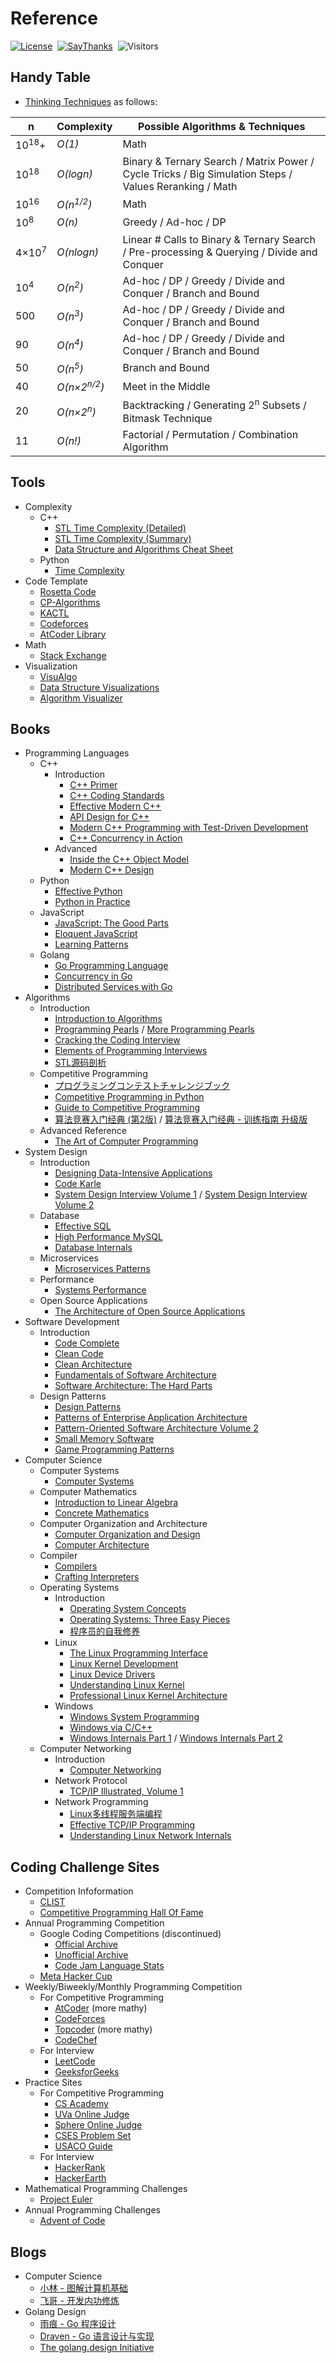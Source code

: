 # Reference

[![License](https://img.shields.io/badge/license-MIT-blue.svg)](./LICENSE.md)&nbsp;
[![SayThanks](https://img.shields.io/badge/say-thanks-ff69f4.svg)](https://saythanks.io/to/kamyu104)&nbsp;
![Visitors](https://visitor-badge.laobi.icu/badge?page_id=kamyu104.leetcode.solutions)

## Handy Table

* [Thinking Techniques](https://sites.google.com/site/mostafasibrahim/programming-competitions/thinking-techniques) as follows:

| n | Complexity | Possible Algorithms & Techniques |
| - | - | - |
| 10<sup>18</sup>+ | _O(1)_ | Math |
| 10<sup>18</sup> | _O(logn)_ | Binary & Ternary Search / Matrix Power / Cycle Tricks / Big Simulation Steps / Values Reranking / Math |
| 10<sup>16</sup> | _O(n<sup>1/2</sup>)_ | Math |
| 10<sup>8</sup> | _O(n)_ | Greedy / Ad-hoc / DP |
| 4×10<sup>7</sup> | _O(nlogn)_ | Linear # Calls to Binary & Ternary Search / Pre-processing & Querying / Divide and Conquer |
| 10<sup>4</sup> | _O(n<sup>2</sup>)_ | Ad-hoc / DP / Greedy / Divide and Conquer / Branch and Bound |
| 500 | _O(n<sup>3</sup>)_ | Ad-hoc / DP / Greedy / Divide and Conquer / Branch and Bound  |
| 90 | _O(n<sup>4</sup>)_ | Ad-hoc / DP / Greedy / Divide and Conquer / Branch and Bound |
| 50 | _O(n<sup>5</sup>)_ | Branch and Bound |
| 40 | _O(n×2<sup>n/2</sup>)_ | 	Meet in the Middle |
| 20 | _O(n×2<sup>n</sup>)_ | Backtracking / Generating 2<sup>n</sup> Subsets / Bitmask Technique |
| 11 | _O(n!)_ | Factorial / Permutation / Combination Algorithm |

## Tools

* Complexity
    * C++
        * [STL Time Complexity (Detailed)](http://www.cplusplus.com/reference/stl/)
        * [STL Time Complexity (Summary)](http://john-ahlgren.blogspot.com/2013/10/stl-container-performance.html)
        * [Data Structure and Algorithms Cheat Sheet](https://github.com/gibsjose/cpp-cheat-sheet/blob/master/Data%20Structures%20and%20Algorithms.md) 
    * Python
        * [Time Complexity](https://wiki.python.org/moin/TimeComplexity)
* Code Template
    * [Rosetta Code](https://rosettacode.org)
    * [CP-Algorithms](https://cp-algorithms.com)
    * [KACTL](https://github.com/kth-competitive-programming/kactl)
    * [Codeforces](https://codeforces.com/)
    * [AtCoder Library](https://github.com/atcoder/ac-library)
* Math
    * [Stack Exchange](https://math.stackexchange.com)     
* Visualization
    * [VisuAlgo](https://visualgo.net/en)
    * [Data Structure Visualizations](https://www.cs.usfca.edu/~galles/visualization/Algorithms.html)
    * [Algorithm Visualizer](https://algorithm-visualizer.org/)

## Books
* Programming Languages
    * C++
        * Introduction 
            * [C++ Primer](https://www.amazon.com/dp/0321714113)
            * [C++ Coding Standards](https://www.amazon.com/dp/0321113586)
            * [Effective Modern C++](https://www.amazon.com/dp/1491903996)
            * [API Design for C++](https://www.amazon.com/dp/0123850037)
            * [Modern C++ Programming with Test-Driven Development](https://www.amazon.com/dp/1937785483)
            * [C++ Concurrency in Action](https://www.amazon.com/dp/1617294691)
        * Advanced
            * [Inside the C++ Object Model](https://www.amazon.com/dp/0201834545)
            * [Modern C++ Design](https://www.amazon.com/dp/0201704315)
    * Python
        * [Effective Python](https://www.amazon.com/dp/0134853989)
        * [Python in Practice](https://www.amazon.com/dp/B00EO3TRL2)
    * JavaScript
        * [JavaScript: The Good Parts](https://www.amazon.com/dp/0596517742) 
        * [Eloquent JavaScript](https://eloquentjavascript.net/)
        * [Learning Patterns](https://www.patterns.dev/#patterns)
    * Golang
        * [Go Programming Language](https://www.amazon.com/dp/0134190440)
        * [Concurrency in Go](https://www.amazon.com/dp/1491941197)
        * [Distributed Services with Go](https://www.amazon.com/dp/1680507605)
* Algorithms
    * Introduction 
        * [Introduction to Algorithms](https://www.amazon.com/dp/026204630X)
        * [Programming Pearls](https://www.amazon.com/dp/0201657880) / [More Programming Pearls](https://www.amazon.com/dp/0201118890)
        * [Cracking the Coding Interview](https://www.amazon.com/dp/0984782850)
        * [Elements of Programming Interviews](https://www.amazon.com/dp/1479274836)
        * [STL源码剖析](https://item.jd.com/11821611.html)
    * Competitive Programming
        * [プログラミングコンテストチャレンジブック](https://www.amazon.co.jp/%E3%83%97%E3%83%AD%E3%82%B0%E3%83%A9%E3%83%9F%E3%83%B3%E3%82%B0%E3%82%B3%E3%83%B3%E3%83%86%E3%82%B9%E3%83%88%E3%83%81%E3%83%A3%E3%83%AC%E3%83%B3%E3%82%B8%E3%83%96%E3%83%83%E3%82%AF-%E7%AC%AC2%E7%89%88-%EF%BD%9E%E5%95%8F%E9%A1%8C%E8%A7%A3%E6%B1%BA%E3%81%AE%E3%82%A2%E3%83%AB%E3%82%B4%E3%83%AA%E3%82%BA%E3%83%A0%E6%B4%BB%E7%94%A8%E5%8A%9B%E3%81%A8%E3%82%B3%E3%83%BC%E3%83%87%E3%82%A3%E3%83%B3%E3%82%B0%E3%83%86%E3%82%AF%E3%83%8B%E3%83%83%E3%82%AF%E3%82%92%E9%8D%9B%E3%81%88%E3%82%8B%EF%BD%9E-%E7%A7%8B%E8%91%89%E6%8B%93%E5%93%89/dp/4839941068)
        * [Competitive Programming in Python](https://www.amazon.com/Christoph-D%C3%BCrr-ebook/dp/B08K3MS9ML)
        * [Guide to Competitive Programming](https://www.amazon.com/Antti-Laaksonen/dp/3030393569)
        * [算法竞赛入门经典 (第2版)](https://item.jd.com/11469701.html) / [算法竞赛入门经典 - 训练指南 升级版](https://item.jd.com/13171506.html)
    * Advanced Reference
        * [The Art of Computer Programming](https://www.amazon.com/dp/0137935102)
* System Design
    * Introduction
        * [Designing Data-Intensive Applications](https://www.amazon.com/dp/1449373321)
        * [Code Karle](https://www.youtube.com/@codeKarle)
        * [System Design Interview Volume 1](https://www.amazon.com/dp/B08CMF2CQF) / [System Design Interview Volume 2](https://www.amazon.com/dp/1736049119)
    * Database
        * [Effective SQL](https://www.amazon.com/dp/B01MZ75IW5)
        * [High Performance MySQL](https://www.amazon.com/dp/B09M7W126W/)
        * [Database Internals](https://www.amazon.com/dp/1492040347)
    * Microservices
        * [Microservices Patterns](https://www.amazon.com/dp/1617294543)
    * Performance
        * [Systems Performance](https://www.amazon.com/dp/0136820158)
    * Open Source Applications
        * [The Architecture of Open Source Applications](https://aosabook.org/en/index.html)
* Software Development
    * Introduction 
        * [Code Complete](https://www.amazon.com/dp/B00JDMPOSY)
        * [Clean Code](https://www.amazon.com/dp/0132350882)
        * [Clean Architecture](https://www.amazon.com/dp/0134494164)
        * [Fundamentals of Software Architecture](https://www.amazon.com/dp/B0849MPK73)
        * [Software Architecture: The Hard Parts](https://www.amazon.com/dp/1492086894)
    * Design Patterns
        * [Design Patterns](https://www.amazon.com/dp/0201633612)
        * [Patterns of Enterprise Application Architecture](https://www.amazon.com/dp/0321127420)
        * [Pattern-Oriented Software Architecture Volume 2](https://www.amazon.com/dp/0471606952)
        * [Small Memory Software](https://www.amazon.com/dp/0201596075)
        * [Game Programming Patterns](https://gameprogrammingpatterns.com/)
* Computer Science
    * Computer Systems 
        * [Computer Systems](https://www.amazon.com/dp/013409266X)
    * Computer Mathematics
        * [Introduction to Linear Algebra](https://www.amazon.com/dp/1733146679)
        * [Concrete Mathematics](https://www.amazon.com/dp/0201558025)
    * Computer Organization and Architecture
        * [Computer Organization and Design](https://www.amazon.com/dp/0128203315)
        * [Computer Architecture](https://www.amazon.com/dp/0128119055)
    * Compiler
        * [Compilers](https://www.amazon.com/dp/0321486811)
        * [Crafting Interpreters](https://craftinginterpreters.com/)
    * Operating Systems
        * Introduction 
            * [Operating System Concepts](https://www.amazon.com/dp/B07CVKH7BD)
            * [Operating Systems: Three Easy Pieces](https://www.amazon.com/dp/198508659X)
            * [程序员的自我修养](https://item.jd.com/10067200.html)
        * Linux
            * [The Linux Programming Interface](https://www.amazon.com/dp/1593272200)
            * [Linux Kernel Development](https://www.amazon.com/dp/0672329468)
            * [Linux Device Drivers](https://www.amazon.com/dp/0596005903)
            * [Understanding Linux Kernel](https://www.amazon.com/dp/0596005652)
            * [Professional Linux Kernel Architecture](https://www.amazon.com/dp/0470343435)
       * Windows
            * [Windows System Programming](https://www.amazon.com/dp/0321657748)
            * [Windows via C/C++](https://www.amazon.com/dp/0735624240)
            * [Windows Internals Part 1](https://www.amazon.com/dp/0735684189) / [Windows Internals Part 2](https://www.amazon.com/dp/0135462401)
    * Computer Networking
        * Introduction
            * [Computer Networking](https://www.amazon.com/dp/B08KF4RQ5N)
        * Network Protocol
            * [TCP/IP Illustrated, Volume 1](https://www.amazon.com/dp/0321336313)
        * Network Programming 
            * [Linux多线程服务端编程](https://e.jd.com/30149978.html)
            * [Effective TCP/IP Programming](https://www.amazon.com/dp/0201615894)
            * [Understanding Linux Network Internals](https://www.amazon.com/dp/0596002556)

## Coding Challenge Sites

* Competition Infoformation
   * [CLIST](https://clist.by/)
   * [Competitive Programming Hall Of Fame](https://cphof.org/contests)
* Annual Programming Competition
   * Google Coding Competitions (discontinued)
      * [Official Archive](https://github.com/google/coding-competitions-archive)
      * [Unofficial Archive](https://zibada.guru/gcj/)
      * [Code Jam Language Stats](https://www.go-hero.net/jam/17)
   * [Meta Hacker Cup](https://www.facebook.com/codingcompetitions/hacker-cup)
* Weekly/Biweekly/Monthly Programming Competition
   * For Competitive Programming 
      * [AtCoder](https://kenkoooo.com/atcoder/#/table/) (more mathy)
      * [CodeForces](https://codeforces.com/problemset)
      * [Topcoder](https://arena.topcoder.com/) (more mathy)
      * [CodeChef](https://www.codechef.com/contests/)
   * For Interview
      * [LeetCode](https://leetcode.com/contest/)
      * [GeeksforGeeks](https://www.geeksforgeeks.org/events/rec/gfg-weekly-coding-contest)
* Practice Sites
   * For Competitive Programming 
      * [CS Academy](https://csacademy.com/contest/archive) 
      * [UVa Online Judge](https://onlinejudge.org/)
      * [Sphere Online Judge](https://www.spoj.com/problems/classical/)
      * [CSES Problem Set](https://cses.fi/problemset/list/)
      * [USACO Guide](https://usaco.guide/problems/)
   * For Interview
      * [HackerRank](https://www.hackerrank.com/dashboard)
      * [HackerEarth](https://www.hackerearth.com/practice/)
* Mathematical Programming Challenges
   * [Project Euler](https://projecteuler.net/archives)
* Annual Programming Challenges
   * [Advent of Code](https://adventofcode.com/)

## Blogs

- Computer Science
   - [小林 - 图解计算机基础](https://github.com/xiaolincoder/CS-Base)
   - [飞哥 - 开发内功修炼](https://github.com/yanfeizhang/coder-kung-fu)
- Golang Design
   - [雨痕 - Go 程序设计](https://www.yuque.com/qyuhen/go)
   - [Draven - Go 语言设计与实现](https://draveness.me/golang)
   - [The golang.design Initiative](https://golang.design)
